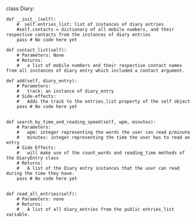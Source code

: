 class Diary:

    def __init__(self):
        #  self.entries_list: list of instances of diary entries
        #self.contacts = dictionary of all mobile numbers, and their respective contacts from the instances of diary entries
        pass # No code here yet

    def contact_list(self):
        # Parameters: None
        # Returns:
        #   a list of mobile numbers and their respective contact names from all instances of diary entry which included a contact argument.

    def add(self, diary_entry):
        # Parameters:
        #   track: an instance of diary_entry
        # Side-effects:
        #   Adds the track to the entries_list property of the self object
        pass # No code here yet


    def search_by_time_and_reading_speed(self, wpm, minutes):
        # Parameters:
        #   wpm: integer representing the words the user can read p/minute
        #   minutes: integer representing the time the user has to read an entry
        # Side Effects:
        #   will make use of the count_words and reading_time methods of the DiaryEntry class
        # Returns:
        #   A list of the Diary entry instances that the user can read during the time they have. 
        pass # No code here yet


    def read_all_entries(self):
        # Parameters: none
        # Returns:
        #   A list of all diary_entries from the public entries_list variable.


 
